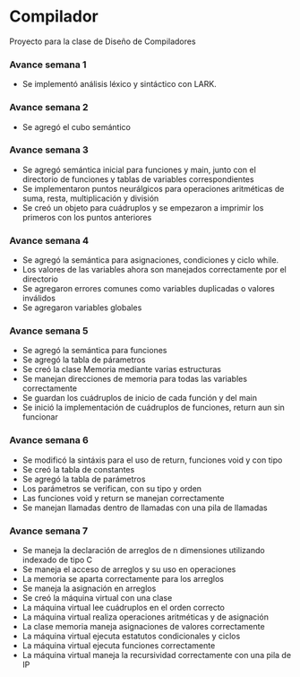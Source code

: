 # Compilador

Proyecto para la clase de Diseño de Compiladores

### Avance semana 1

- Se implementó análisis léxico y sintáctico con LARK.

### Avance semana 2

- Se agregó el cubo semántico

### Avance semana 3

- Se agregó semántica inicial para funciones y main, junto con el directorio de funciones y tablas de variables correspondientes
- Se implementaron puntos neurálgicos para operaciones aritméticas de suma, resta, multiplicación y división
- Se creó un objeto para cuádruplos y se empezaron a imprimir los primeros con los puntos anteriores

### Avance semana 4

- Se agregó la semántica para asignaciones, condiciones y ciclo while.
- Los valores de las variables ahora son manejados correctamente por el directorio
- Se agregaron errores comunes como variables duplicadas o valores inválidos
- Se agregaron variables globales

### Avance semana 5

- Se agregó la semántica para funciones
- Se agregó la tabla de párametros
- Se creó la clase Memoria mediante varias estructuras
- Se manejan direcciones de memoria para todas las variables correctamente
- Se guardan los cuádruplos de inicio de cada función y del main
- Se inició la implementación de cuádruplos de funciones, return aun sin funcionar

### Avance semana 6

- Se modificó la sintáxis para el uso de return, funciones void y con tipo
- Se creó la tabla de constantes
- Se agregó la tabla de parámetros
- Los parámetros se verifican, con su tipo y orden
- Las funciones void y return se manejan correctamente
- Se manejan llamadas dentro de llamadas con una pila de llamadas

### Avance semana 7

- Se maneja la declaración de arreglos de n dimensiones utilizando indexado de tipo C
- Se maneja el acceso de arreglos y su uso en operaciones
- La memoria se aparta correctamente para los arreglos
- Se maneja la asignación en arreglos
- Se creó la máquina virtual con una clase
- La máquina virtual lee cuádruplos en el orden correcto
- La máquina virtual realiza operaciones aritméticas y de asignación
- La clase memoria maneja asignaciones de valores correctamente
- La máquina virtual ejecuta estatutos condicionales y ciclos
- La máquina virtual ejecuta funciones correctamente
- La máquina virtual maneja la recursividad correctamente con una pila de IP
